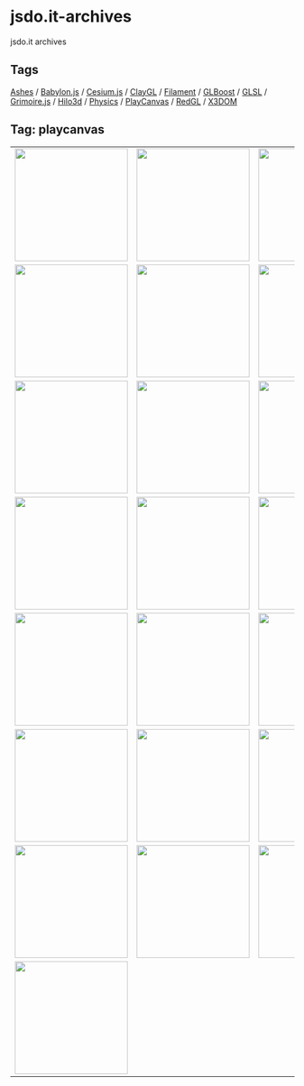 # jsdo.it-archives
jsdo.it archives

## Tags

[Ashes](../ashes) / [Babylon.js](../babylon.js) / [Cesium.js](../cesium.js) / [ClayGL](../claygl) / [Filament](../filament) / [GLBoost](../glboost) / [GLSL](../glsl) / [Grimoire.js](../grimoire.js) / [Hilo3d](../hilo3d) / [Physics](../physics) / [PlayCanvas](../playcanvas) / [RedGL](../redgl) / [X3DOM](../x3dom)

## Tag: playcanvas

<table>
<tr>
<td><a href="https://cx20.github.io/jsdo.it-archives/cx20/s9Lw" alt="[WebGL] PlayCanvas Engine を試してみるテスト（VBO編）"><img src="https://cx20.github.io/jsdo.it-archives/screenshot/s9Lw.jpg" width="200" height="200"></a></td>
<td><a href="https://cx20.github.io/jsdo.it-archives/cx20/C70T" alt="[WebGL] PlayCanvas Engine を試してみるテスト（VBO編）（その２）"><img src="https://cx20.github.io/jsdo.it-archives/screenshot/C70T.jpg" width="200" height="200"></a></td>
<td><a href="https://cx20.github.io/jsdo.it-archives/cx20/MPE2" alt="[WebGL] PlayCanvas Engine を試してみるテスト（VBO編）（その３）"><img src="https://cx20.github.io/jsdo.it-archives/screenshot/MPE2.jpg" width="200" height="200"></a></td>
<td><a href="https://cx20.github.io/jsdo.it-archives/cx20/YOtL" alt="[WebGL] PlayCanvas Engine を試してみるテスト（VBO編）（その４）"><img src="https://cx20.github.io/jsdo.it-archives/screenshot/YOtL.jpg" width="200" height="200"></a></td>
</tr>
<tr>
<td><a href="https://cx20.github.io/jsdo.it-archives/cx20/yh4S" alt="[WebGL] PlayCanvas + glTF ファイルを試してみるテスト"><img src="https://cx20.github.io/jsdo.it-archives/screenshot/yh4S.jpg" width="200" height="200"></a></td>
<td><a href="https://cx20.github.io/jsdo.it-archives/cx20/SCCy" alt="[WebGL] PlayCanvas で glTF 2.0 モデルを表示してみるテスト（調整中）"><img src="https://cx20.github.io/jsdo.it-archives/screenshot/SCCy.jpg" width="200" height="200"></a></td>
<td><a href="https://cx20.github.io/jsdo.it-archives/cx20/ItxI" alt="[WebGL] PlayCanvas で glTF 2.0 モデルを表示してみるテスト（その２）（調整中）"><img src="https://cx20.github.io/jsdo.it-archives/screenshot/ItxI.jpg" width="200" height="200"></a></td>
<td><a href="https://cx20.github.io/jsdo.it-archives/cx20/Opvu" alt="[WebGL] PlayCanvas で glTF 2.0 モデルを表示してみるテスト（その３）（調整中）"><img src="https://cx20.github.io/jsdo.it-archives/screenshot/Opvu.jpg" width="200" height="200"></a></td>
</tr>
<tr>
<td><a href="https://cx20.github.io/jsdo.it-archives/cx20/8ZXH" alt="[WebGL] PlayCanvas で glTF 2.0 モデルを表示してみるテスト（その４）（調整中）"><img src="https://cx20.github.io/jsdo.it-archives/screenshot/8ZXH.jpg" width="200" height="200"></a></td>
<td><a href="https://cx20.github.io/jsdo.it-archives/cx20/MNU4" alt="[WebGL] PlayCanvas で glTF 2.0 モデルを表示してみるテスト（その５）（調整中）"><img src="https://cx20.github.io/jsdo.it-archives/screenshot/MNU4.jpg" width="200" height="200"></a></td>
<td><a href="https://cx20.github.io/jsdo.it-archives/cx20/YSVu" alt="[WebGL] PlayCanvas で glTF 2.0 モデルを表示してみるテスト（その６）（調整中）"><img src="https://cx20.github.io/jsdo.it-archives/screenshot/YSVu.jpg" width="200" height="200"></a></td>
<td><a href="https://cx20.github.io/jsdo.it-archives/cx20/mWcu" alt="[WebGL] PlayCanvas で glTF 2.0 モデルを表示してみるテスト（その７）（調整中）"><img src="https://cx20.github.io/jsdo.it-archives/screenshot/mWcu.jpg" width="200" height="200"></a></td>
</tr>
<tr>
<td><a href="https://cx20.github.io/jsdo.it-archives/cx20/KecT" alt="[WebGL] PlayCanvas で glTF 2.0 モデルを表示してみるテスト（その８）（調整中）"><img src="https://cx20.github.io/jsdo.it-archives/screenshot/KecT.jpg" width="200" height="200"></a></td>
<td><a href="https://cx20.github.io/jsdo.it-archives/cx20/ERqU" alt="[WebGL] PlayCanvas で glTF 2.0 モデルを表示してみるテスト（その９改）（調整中）"><img src="https://cx20.github.io/jsdo.it-archives/screenshot/ERqU.jpg" width="200" height="200"></a></td>
<td><a href="https://cx20.github.io/jsdo.it-archives/cx20/mdUF" alt="[WebGL] PlayCanvas で glTF 2.0 モデルを表示してみるテスト（その１０）（調整中）"><img src="https://cx20.github.io/jsdo.it-archives/screenshot/mdUF.jpg" width="200" height="200"></a></td>
<td><a href="https://cx20.github.io/jsdo.it-archives/cx20/gHSE" alt="[WebGL] PlayCanvas で glTF 2.0 モデルを表示してみるテスト（その１１改）（調整中）"><img src="https://cx20.github.io/jsdo.it-archives/screenshot/gHSE.jpg" width="200" height="200"></a></td>
</tr>
<tr>
<td><a href="https://cx20.github.io/jsdo.it-archives/cx20/4b3J" alt="[WebGL] PlayCanvas で glTF 2.0 モデルを表示してみるテスト（その１２）（調整中）"><img src="https://cx20.github.io/jsdo.it-archives/screenshot/4b3J.jpg" width="200" height="200"></a></td>
<td><a href="https://cx20.github.io/jsdo.it-archives/cx20/uUx8" alt="[WebGL] PlayCanvas で glTF 2.0 モデルを表示してみるテスト（その１３）（調整中）"><img src="https://cx20.github.io/jsdo.it-archives/screenshot/uUx8.jpg" width="200" height="200"></a></td>
<td><a href="https://cx20.github.io/jsdo.it-archives/cx20/QQzB" alt="[WebGL] PlayCanvas で glTF 2.0 モデルを表示してみるテスト（その１４）（調整中）"><img src="https://cx20.github.io/jsdo.it-archives/screenshot/QQzB.jpg" width="200" height="200"></a></td>
<td><a href="https://cx20.github.io/jsdo.it-archives/cx20/SgVT" alt="[WebGL] PlayCanvas で glTF 2.0 モデルを表示してみるテスト（その１５）（調整中）"><img src="https://cx20.github.io/jsdo.it-archives/screenshot/SgVT.jpg" width="200" height="200"></a></td>
</tr>
<tr>
<td><a href="https://cx20.github.io/jsdo.it-archives/cx20/C51j" alt="[WebGL] PlayCanvas で glTF 2.0 モデルを表示してみるテスト（その１６）（調整中）"><img src="https://cx20.github.io/jsdo.it-archives/screenshot/C51j.jpg" width="200" height="200"></a></td>
<td><a href="https://cx20.github.io/jsdo.it-archives/cx20/kzNO" alt="[WebGL] PlayCanvas で glTF 2.0 モデルを表示してみるテスト（その１７）（調整中）"><img src="https://cx20.github.io/jsdo.it-archives/screenshot/kzNO.jpg" width="200" height="200"></a></td>
<td><a href="https://cx20.github.io/jsdo.it-archives/cx20/mtpa" alt="[WebGL] PlayCanvas で glTF 2.0 モデルを表示してみるテスト（その１８）（調整中）"><img src="https://cx20.github.io/jsdo.it-archives/screenshot/mtpa.jpg" width="200" height="200"></a></td>
<td><a href="https://cx20.github.io/jsdo.it-archives/cx20/Q3iT" alt="[WebGL] PlayCanvas で glTF 2.0 モデルを表示してみるテスト（その１９）（調整中）"><img src="https://cx20.github.io/jsdo.it-archives/screenshot/Q3iT.jpg" width="200" height="200"></a></td>
</tr>
<tr>
<td><a href="https://cx20.github.io/jsdo.it-archives/cx20/UDxb" alt="[WebGL] PlayCanvas で glTF 2.0 モデルを表示してみるテスト（その２０改）（調整中）"><img src="https://cx20.github.io/jsdo.it-archives/screenshot/UDxb.jpg" width="200" height="200"></a></td>
<td><a href="https://cx20.github.io/jsdo.it-archives/cx20/w5fs" alt="[WebGL] PlayCanvas で glTF 2.0 モデルを表示してみるテスト（その２１）（調整中）"><img src="https://cx20.github.io/jsdo.it-archives/screenshot/w5fs.jpg" width="200" height="200"></a></td>
<td><a href="https://cx20.github.io/jsdo.it-archives/cx20/CNLh" alt="[WebGL] PlayCanvas で glTF 2.0 モデルを表示してみるテスト（その２２）（調整中）"><img src="https://cx20.github.io/jsdo.it-archives/screenshot/CNLh.jpg" width="200" height="200"></a></td>
<td><a href="https://cx20.github.io/jsdo.it-archives/cx20/sY2n6" alt="[WebGL] PlayCanvas で PBR を試してみるテスト（glTF編）（調整中）"><img src="https://cx20.github.io/jsdo.it-archives/screenshot/sY2n6.jpg" width="200" height="200"></a></td>
</tr>
<tr>
<td><a href="https://cx20.github.io/jsdo.it-archives/cx20/2wmD" alt="[WebGL] PlayCanvas Engine でシェーダを試してみるテスト"><img src="https://cx20.github.io/jsdo.it-archives/screenshot/2wmD.jpg" width="200" height="200"></a></td>
<td></td>
<td></td>
<td></td>
</tr>
</table>
